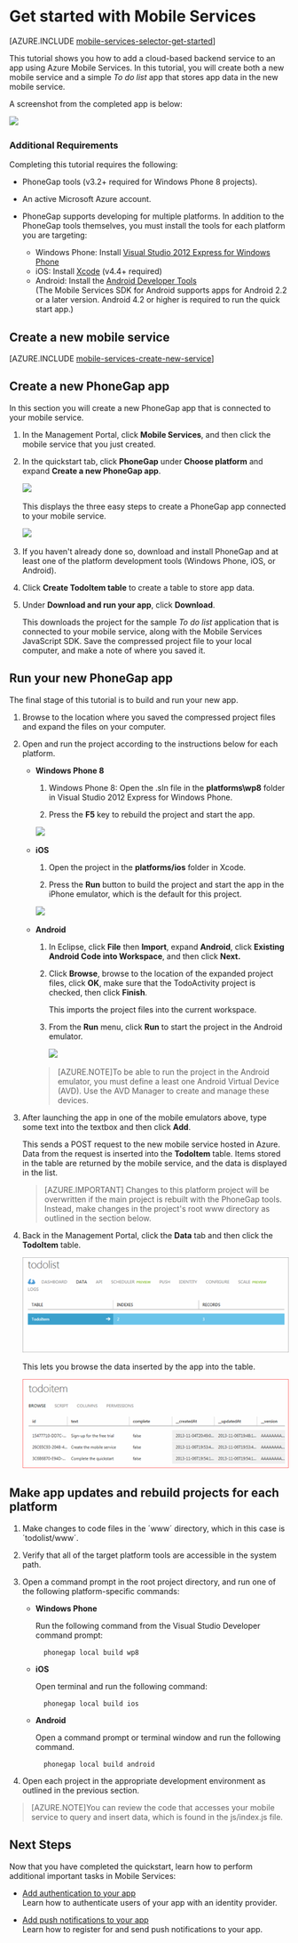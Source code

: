 <properties
	pageTitle="Get started with Mobile Services with PhoneGap | Mobile Dev Center"
	description="Follow this tutorial to get started using Azure Mobile Services for PhoneGap development for iOS, Android, and Windows Phone."
	services="mobile-services"
	documentationCenter=""
	authors="ggailey777"
	manager="dwrede"
	editor=""/>

<tags
	ms.service="mobile-services"
	ms.workload="mobile"
	ms.tgt_pltfrm="mobile-phonegap"
	ms.devlang="multiple"
	ms.topic="article" 
	ms.date="04/24/2015"
	ms.author="ggailey777"/>

# Get started with Mobile Services

[AZURE.INCLUDE [mobile-services-selector-get-started](../../includes/mobile-services-selector-get-started.md)]

This tutorial shows you how to add a cloud-based backend service to an app using Azure Mobile Services. In this tutorial, you will create both a new mobile service and a simple _To do list_ app that stores app data in the new mobile service.

A screenshot from the completed app is below:

![][3]

### Additional Requirements

Completing this tutorial requires the following:

+ PhoneGap tools (v3.2+ required for Windows Phone 8 projects).

+ An active Microsoft Azure account.

+ PhoneGap supports developing for multiple platforms. In addition to the PhoneGap tools themselves, you must install the tools for each platform you are targeting:

	- Windows Phone: Install [Visual Studio 2012 Express for Windows Phone](https://go.microsoft.com/fwLink/p/?LinkID=268374)
	- iOS: Install [Xcode] (v4.4+ required)
	- Android: Install the [Android Developer Tools][Android SDK]
		<br/>(The Mobile Services SDK for Android supports apps for Android 2.2 or a later version. Android 4.2 or higher is required to run the quick start app.)

## Create a new mobile service

[AZURE.INCLUDE [mobile-services-create-new-service](../../includes/mobile-services-create-new-service.md)]

## Create a new PhoneGap app

In this section you will create a new PhoneGap app that is connected to your mobile service.

1.  In the Management Portal, click **Mobile Services**, and then click the mobile service that you just created.

2. In the quickstart tab, click **PhoneGap** under **Choose platform** and expand **Create a new PhoneGap app**.

   	![][0]

   	This displays the three easy steps to create a PhoneGap app connected to your mobile service.

  	![][1]

3. If you haven't already done so, download and install PhoneGap and at least one of the platform development tools (Windows Phone, iOS, or Android).

4. Click **Create TodoItem table** to create a table to store app data.

5. Under **Download and run your app**, click **Download**.

	This downloads the project for the sample _To do list_ application that is connected to your mobile service, along with the Mobile Services JavaScript SDK. Save the compressed project file to your local computer, and make a note of where you saved it.

## Run your new PhoneGap app

The final stage of this tutorial is to build and run your new app.

1.	Browse to the location where you saved the compressed project files and expand the files on your computer.

2.	Open and run the project according to the instructions below for each platform.

	+ **Windows Phone 8**

		1. Windows Phone 8: Open the .sln file in the **platforms\wp8** folder in Visual Studio 2012 Express for Windows Phone.

		2. Press the **F5** key to rebuild the project and start the app.

	  	![][2]

	+ **iOS**

		1. Open the project in the **platforms/ios** folder in Xcode.

		2. Press the **Run** button to build the project and start the app in the iPhone emulator, which is the default for this project.

	  	![][3]

	+ **Android**

		1. In Eclipse, click **File** then **Import**, expand **Android**, click **Existing Android Code into Workspace**, and then click **Next.**

		2. Click **Browse**, browse to the location of the expanded project files, click **OK**, make sure that the TodoActivity project is checked, then click **Finish**. <p>This imports the project files into the current workspace.</p>

		3. From the **Run** menu, click **Run** to start the project in the Android emulator.

			![][4]

		>[AZURE.NOTE]To be able to run the project in the Android emulator, you must define a least one Android Virtual Device (AVD). Use the AVD Manager to create and manage these devices.


3. After launching the app in one of the mobile emulators above, type some text into the textbox and then click **Add**.

	This sends a POST request to the new mobile service hosted in Azure. Data from the request is inserted into the **TodoItem** table. Items stored in the table are returned by the mobile service, and the data is displayed in the list.

	> [AZURE.IMPORTANT] Changes to this platform project will be overwritten if the main project is rebuilt with the PhoneGap tools. Instead, make changes in the project's root www directory as outlined in the section below.

4. Back in the Management Portal, click the **Data** tab and then click the **TodoItem** table.

	![](./media/mobile-services-javascript-backend-phonegap-get-started/mobile-data-tab.png)

	This lets you browse the data inserted by the app into the table.

	![](./media/mobile-services-javascript-backend-phonegap-get-started/mobile-data-browse.png)


## Make app updates and rebuild projects for each platform

1. Make changes to code files in the ´www´ directory, which in this case is ´todolist/www´.

2. Verify that all of the target platform tools are accessible in the system path.

2. Open a command prompt in the root project directory, and run one of the following platform-specific commands:

	+ **Windows Phone**

		Run the following command from the Visual Studio Developer command prompt:

    		phonegap local build wp8

	+ **iOS**

		Open terminal and run the following command:

    		phonegap local build ios

	+ **Android**

		Open a command prompt or terminal window and run the following command.

		    phonegap local build android

4. Open each project in the appropriate development environment as outlined in the previous section.

>[AZURE.NOTE]You can review the code that accesses your mobile service to query and insert data, which is found in the js/index.js file.

## Next Steps
Now that you have completed the quickstart, learn how to perform additional important tasks in Mobile Services:

* [Add authentication to your app]
  <br/>Learn how to authenticate users of your app with an identity provider.

* [Add push notifications to your app](https://msdn.microsoft.com/magazine/dn879353.aspx)
  <br/>Learn how to register for and send push notifications to your app.

<!-- Images. -->
[0]: ./media/mobile-services-javascript-backend-phonegap-get-started/portal-screenshot1.png
[1]: ./media/mobile-services-javascript-backend-phonegap-get-started/portal-screenshot2.png
[2]: ./media/mobile-services-javascript-backend-phonegap-get-started/mobile-portal-quickstart-wp8.png
[3]: ./media/mobile-services-javascript-backend-phonegap-get-started/mobile-portal-quickstart-ios.png
[4]: ./media/mobile-services-javascript-backend-phonegap-get-started/mobile-portal-quickstart-android.png

<!-- URLs. -->
[Add Mobile Services to an existing app]: mobile-services-html-get-started-data.md
[Add authentication to your app]: mobile-services-html-get-started-users.md
[Android SDK]: https://go.microsoft.com/fwLink/p/?LinkID=280125
[Management Portal]: https://manage.windowsazure.com/
[Xcode]: https://go.microsoft.com/fwLink/p/?LinkID=266532
[Visual Studio 2012 Express for Windows Phone]: https://go.microsoft.com/fwLink/p/?LinkID=268374
 
